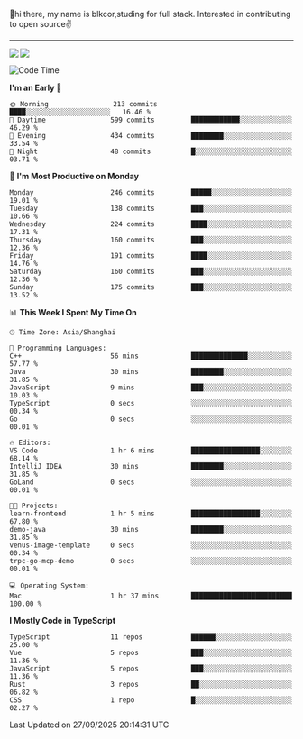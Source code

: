 👋hi there, my name is blkcor,studing for full stack.
Interested in contributing to open source✌️

<hr/>

![](https://github-readme-stats.vercel.app/api?username=blkcor)
<a href="https://github.com/blkcor/github-readme-stats">
    <img align="left" src="https://github-readme-stats.vercel.app/api/top-langs/?username=blkcor&hide=jupyter%20notebook,shaderlab,tex,c%23&langs_count=9" />
</a>


<!--START_SECTION:waka-->
![Code Time](http://img.shields.io/badge/Code%20Time-2%2C531%20hrs%2056%20mins-blue)

**I'm an Early 🐤** 

```text
🌞 Morning                213 commits         ████░░░░░░░░░░░░░░░░░░░░░   16.46 % 
🌆 Daytime                599 commits         ████████████░░░░░░░░░░░░░   46.29 % 
🌃 Evening                434 commits         ████████░░░░░░░░░░░░░░░░░   33.54 % 
🌙 Night                  48 commits          █░░░░░░░░░░░░░░░░░░░░░░░░   03.71 % 
```
📅 **I'm Most Productive on Monday** 

```text
Monday                   246 commits         █████░░░░░░░░░░░░░░░░░░░░   19.01 % 
Tuesday                  138 commits         ███░░░░░░░░░░░░░░░░░░░░░░   10.66 % 
Wednesday                224 commits         ████░░░░░░░░░░░░░░░░░░░░░   17.31 % 
Thursday                 160 commits         ███░░░░░░░░░░░░░░░░░░░░░░   12.36 % 
Friday                   191 commits         ████░░░░░░░░░░░░░░░░░░░░░   14.76 % 
Saturday                 160 commits         ███░░░░░░░░░░░░░░░░░░░░░░   12.36 % 
Sunday                   175 commits         ███░░░░░░░░░░░░░░░░░░░░░░   13.52 % 
```


📊 **This Week I Spent My Time On** 

```text
🕑︎ Time Zone: Asia/Shanghai

💬 Programming Languages: 
C++                      56 mins             ██████████████░░░░░░░░░░░   57.77 % 
Java                     30 mins             ████████░░░░░░░░░░░░░░░░░   31.85 % 
JavaScript               9 mins              ███░░░░░░░░░░░░░░░░░░░░░░   10.03 % 
TypeScript               0 secs              ░░░░░░░░░░░░░░░░░░░░░░░░░   00.34 % 
Go                       0 secs              ░░░░░░░░░░░░░░░░░░░░░░░░░   00.01 % 

🔥 Editors: 
VS Code                  1 hr 6 mins         █████████████████░░░░░░░░   68.14 % 
IntelliJ IDEA            30 mins             ████████░░░░░░░░░░░░░░░░░   31.85 % 
GoLand                   0 secs              ░░░░░░░░░░░░░░░░░░░░░░░░░   00.01 % 

🐱‍💻 Projects: 
learn-frontend           1 hr 5 mins         █████████████████░░░░░░░░   67.80 % 
demo-java                30 mins             ████████░░░░░░░░░░░░░░░░░   31.85 % 
venus-image-template     0 secs              ░░░░░░░░░░░░░░░░░░░░░░░░░   00.34 % 
trpc-go-mcp-demo         0 secs              ░░░░░░░░░░░░░░░░░░░░░░░░░   00.01 % 

💻 Operating System: 
Mac                      1 hr 37 mins        █████████████████████████   100.00 % 
```

**I Mostly Code in TypeScript** 

```text
TypeScript               11 repos            ██████░░░░░░░░░░░░░░░░░░░   25.00 % 
Vue                      5 repos             ███░░░░░░░░░░░░░░░░░░░░░░   11.36 % 
JavaScript               5 repos             ███░░░░░░░░░░░░░░░░░░░░░░   11.36 % 
Rust                     3 repos             ██░░░░░░░░░░░░░░░░░░░░░░░   06.82 % 
CSS                      1 repo              █░░░░░░░░░░░░░░░░░░░░░░░░   02.27 % 
```




 Last Updated on 27/09/2025 20:14:31 UTC
<!--END_SECTION:waka-->


